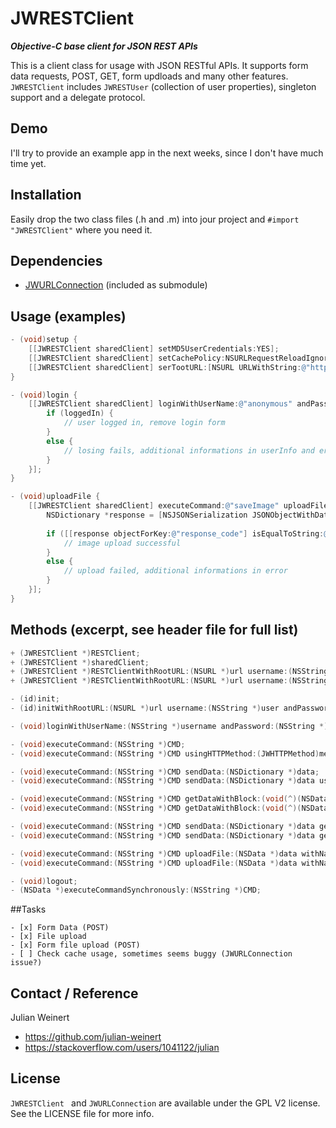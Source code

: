 # JWRESTClient
***Objective-C base client for JSON REST APIs***

This is a client class for usage with JSON RESTful APIs.
It supports form data requests, POST, GET, form updloads and many other features.
`JWRESTClient` includes `JWRESTUser` (collection of user properties), singleton support and a delegate protocol.

## Demo
I'll try to provide an example app in the next weeks, since I don't have much time yet.

## Installation
Easily drop the two class files (.h and .m) into jour project and `#import "JWRESTClient"` where you need it.

## Dependencies
- [JWURLConnection][1] (included as submodule)

## Usage (examples)
``` objective-c
- (void)setup {
    [[JWRESTClient sharedClient] setMD5UserCredentials:YES];
    [[JWRESTClient sharedClient] setCachePolicy:NSURLRequestReloadIgnoringCacheData];
    [[JWRESTClient sharedClient] serTootURL:[NSURL URLWithString:@"https://api.example.com/"]];
}

- (void)login {
    [[JWRESTClient sharedClient] loginWithUserName:@"anonymous" andPassword:@"•••••••••" sendAdditionalPOSTDate:@{@"timestamp": @1389265265} completion:^(BOOL loggedIn, NSDictionary *userInfo, JWRESTUser *user, NSError *error) {
        if (loggedIn) {
            // user logged in, remove login form
        }
        else {
            // losing fails, additional informations in userInfo and error
        }
    }];
}

- (void)uploadFile {
    [[JWRESTClient sharedClient] executeCommand:@"saveImage" uploadFile:imageData withName:@"1389265265.jpg" forFieldName:@"file_name" andAdditionalPOSTData:@{"exif":@{"aperture":@"2.4"}} getDataWithBlock:^(NSData *data, NSStringEncoding encoding) {
        NSDictionary *response = [NSJSONSerialization JSONObjectWithData:data options:NSJSONReadingAllowFragments | NSJSONReadingMutableContainers error:nil];
        
        if ([[response objectForKey:@"response_code"] isEqualToString:@"OK"]) {
            // image upload successful
        }
        else {
            // upload failed, additional informations in error
        }
    }];
}
```

## Methods (excerpt, see header file for full list)
``` objective-c
+ (JWRESTClient *)RESTClient;
+ (JWRESTClient *)sharedClient;
+ (JWRESTClient *)RESTClientWithRootURL:(NSURL *)url username:(NSString *)user andPassword:(NSString *)pass;
+ (JWRESTClient *)RESTClientWithRootURL:(NSURL *)url username:(NSString *)user andPassword:(NSString *)pass autoLogin:(BOOL)autoLogin;

- (id)init;
- (id)initWithRootURL:(NSURL *)url username:(NSString *)user andPassword:(NSString *)pass;

- (void)loginWithUserName:(NSString *)username andPassword:(NSString *)password sendAdditionalPOSTData:(NSDictionary *)data completion:(void(^)(BOOL loggedIn, NSDictionary *userInfo, JWRESTUser *user, NSError *error))completion;

- (void)executeCommand:(NSString *)CMD;
- (void)executeCommand:(NSString *)CMD usingHTTPMethod:(JWHTTPMethod)method;

- (void)executeCommand:(NSString *)CMD sendData:(NSDictionary *)data;
- (void)executeCommand:(NSString *)CMD sendData:(NSDictionary *)data usingHTTPMethod:(JWHTTPMethod)method;

- (void)executeCommand:(NSString *)CMD getDataWithBlock:(void(^)(NSData *data, NSStringEncoding encoding))dataBlock andFailBlock:(void(^)(NSError *error))failBlock;
- (void)executeCommand:(NSString *)CMD getDataWithBlock:(void(^)(NSData *data, NSStringEncoding encoding))dataBlock andFailBlock:(void(^)(NSError *error))failBlock usingHTTPMethod:(JWHTTPMethod)method;

- (void)executeCommand:(NSString *)CMD sendData:(NSDictionary *)data getDataWithBlock:(void(^)(NSData *data, NSStringEncoding encoding))dataBlock andFailBlock:(void(^)(NSError *error))failBlock;
- (void)executeCommand:(NSString *)CMD sendData:(NSDictionary *)data getDataWithBlock:(void(^)(NSData *data, NSStringEncoding encoding))dataBlock andFailBlock:(void (^)(NSError *))failBlock usingHTTPMethod:(JWHTTPMethod)method;

- (void)executeCommand:(NSString *)CMD uploadFile:(NSData *)data withName:(NSString *)name forFieldName:(NSString *)fieldName andAdditionalPOSTData:(NSDictionary *)POSTData getDataWithBlock:(void(^)(NSData *data, NSStringEncoding encoding))dataBlock andFailBlock:(void (^)(NSError *error))failBlock;
- (void)executeCommand:(NSString *)CMD uploadFile:(NSData *)data withName:(NSString *)name forFieldName:(NSString *)fieldName andAdditionalPOSTData:(NSDictionary *)POSTData addToQueue:(JWURLConnectionQueue *)queue getDataWithBlock:(void(^)(NSData *data, NSStringEncoding encoding))dataBlock andFailBlock:(void (^)(NSError *))failBlock;

- (void)logout;
- (NSData *)executeCommandSynchronously:(NSString *)CMD;
```

##Tasks
```
- [x] Form Data (POST)
- [x] File upload
- [x] Form file upload (POST)
- [ ] Check cache usage, sometimes seems buggy (JWURLConnection issue?)
```

## Contact / Reference

Julian Weinert

- https://github.com/julian-weinert
- https://stackoverflow.com/users/1041122/julian

## License

`JWRESTClient ` and `JWURLConnection` are available under the GPL V2 license. See the LICENSE file for more info.

  [1]: https://github.com/julian-weinert/JWURLConnection/ "JWURLConnection"
